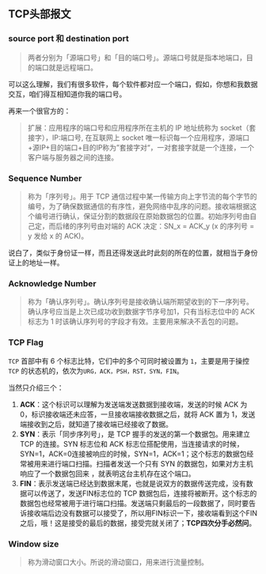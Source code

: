 ## TCP头部报文

### source port 和 destination port

> 两者分别为「源端口号」和「目的端口号」。源端口号就是指本地端口，目的端口就是远程端口。

可以这么理解，我们有很多软件，每个软件都对应一个端口，假如，你想和我数据交互，咱们得互相知道你我的端口号。

再来一个很官方的：

> 扩展：应用程序的端口号和应用程序所在主机的 IP 地址统称为 socket（套接字），IP:端口号, 在互联网上 socket 唯一标识每一个应用程序，源端口+源IP+目的端口+目的IP称为”套接字对“，一对套接字就是一个连接，一个客户端与服务器之间的连接。

### Sequence Number

> 称为「序列号」。用于 TCP 通信过程中某一传输方向上字节流的每个字节的编号，为了确保数据通信的有序性，避免网络中乱序的问题。接收端根据这个编号进行确认，保证分割的数据段在原始数据包的位置。初始序列号由自己定，而后绪的序列号由对端的 ACK 决定：SN_x = ACK_y (x 的序列号 = y 发给 x 的 ACK)。

说白了，类似于身份证一样，而且还得发送此时此刻的所在的位置，就相当于身份证上的地址一样。

### Acknowledge Number

> 称为「确认序列号」。确认序列号是接收确认端所期望收到的下一序列号。确认序号应当是上次已成功收到数据字节序号加1，只有当标志位中的 ACK 标志为 1 时该确认序列号的字段才有效。主要用来解决不丢包的问题。

### TCP Flag

`TCP` 首部中有 6 个标志比特，它们中的多个可同时被设置为 `1`，主要是用于操控 `TCP` 的状态机的，依次为`URG，ACK，PSH，RST，SYN，FIN`。

当然只介绍三个：

1. **ACK**：这个标识可以理解为发送端发送数据到接收端，发送的时候 ACK 为 0，标识接收端还未应答，一旦接收端接收数据之后，就将 ACK 置为 1，发送端接收到之后，就知道了接收端已经接收了数据。
2. **SYN**：表示「同步序列号」，是 TCP 握手的发送的第一个数据包。用来建立 TCP 的连接。SYN 标志位和 ACK 标志位搭配使用，当连接请求的时候，SYN=1，ACK=0连接被响应的时候，SYN=1，ACK=1；这个标志的数据包经常被用来进行端口扫描。扫描者发送一个只有 SYN 的数据包，如果对方主机响应了一个数据包回来 ，就表明这台主机存在这个端口。
3. **FIN**：表示发送端已经达到数据末尾，也就是说双方的数据传送完成，没有数据可以传送了，发送FIN标志位的 TCP 数据包后，连接将被断开。这个标志的数据包也经常被用于进行端口扫描。发送端只剩最后的一段数据了，同时要告诉接收端后边没有数据可以接受了，所以用FIN标识一下，接收端看到这个FIN之后，哦！这是接受的最后的数据，接受完就关闭了；**TCP四次分手必然问**。

### Window size

> 称为滑动窗口大小。所说的滑动窗口，用来进行流量控制。